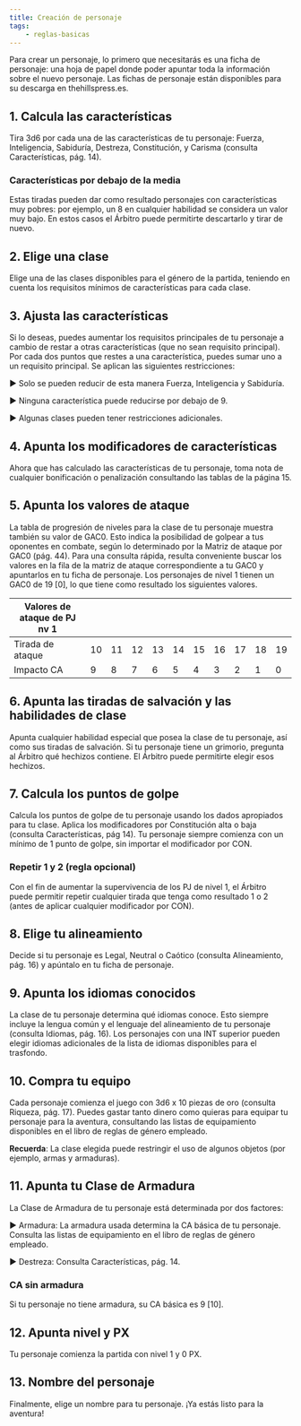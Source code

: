 ```yaml
---
title: Creación de personaje
tags:
    - reglas-basicas
---
```


Para crear un personaje, lo primero que necesitarás es una ficha de personaje: una hoja de papel donde poder apuntar toda la información sobre el nuevo personaje. Las fichas de personaje están disponibles para su descarga en thehillspress.es.

## 1. Calcula las características

Tira 3d6 por cada una de las características de tu personaje: Fuerza, Inteligencia, Sabiduría, Destreza, Constitución, y Carisma (consulta Características, pág. 14).

### Características por debajo de la media
Estas tiradas pueden dar como resultado personajes con características muy pobres: por ejemplo, un 8 en cualquier habilidad se considera un valor muy bajo. En estos casos el Árbitro puede permitirte descartarlo y tirar de nuevo.

## 2. Elige una clase
Elige una de las clases disponibles para el género de la partida, teniendo en cuenta los requisitos mínimos de características para cada clase.

## 3. Ajusta las características
Si lo deseas, puedes aumentar los requisitos principales de tu personaje a cambio de restar a otras características (que no sean requisito principal). Por cada dos puntos que restes a una característica, puedes sumar uno a un requisito principal. Se aplican las siguientes restricciones:

▶ Solo se pueden reducir de esta manera Fuerza, Inteligencia y Sabiduría.

▶ Ninguna característica puede reducirse por debajo de 9.

▶ Algunas clases pueden tener restricciones adicionales.

## 4. Apunta los modificadores de características
Ahora que has calculado las características de tu personaje, toma nota de cualquier bonificación o penalización consultando las tablas de la página 15.

## 5. Apunta los valores de ataque
La tabla de progresión de niveles para la clase de tu personaje muestra también su valor de GAC0. Esto indica la posibilidad de golpear a tus oponentes en combate, según lo determinado por la Matriz de ataque por GAC0 (pág. 44).
Para una consulta rápida, resulta conveniente buscar los valores en la fila de la matriz de ataque correspondiente a tu GAC0 y apuntarlos en tu ficha de personaje. Los personajes de nivel 1 tienen un GAC0 de 19 [0], lo que tiene como resultado los siguientes valores.

|Valores de ataque de PJ nv 1                    | | | | | | | | | | |
|------------------|----|----|----|----|----|----|----|----|----|----|
| Tirada de ataque | 10 | 11 | 12 | 13 | 14 | 15 | 16 | 17 | 18 | 19 |
| Impacto CA       | 9  | 8  | 7  | 6  | 5  | 4  | 3  | 2  | 1  | 0  |

## 6. Apunta las tiradas de salvación y las habilidades de clase
Apunta cualquier habilidad especial que posea la clase de tu personaje, así como sus tiradas de salvación. Si tu personaje tiene un grimorio, pregunta al Árbitro qué hechizos contiene. El Árbitro puede permitirte elegir esos hechizos.

## 7. Calcula los puntos de golpe
Calcula los puntos de golpe de tu personaje usando los dados apropiados para tu clase. Aplica los modificadores por Constitución alta o baja (consulta Características, pág 14). Tu personaje siempre comienza con un mínimo de 1 punto de golpe, sin importar el modificador por CON.

### Repetir 1 y 2 (regla opcional)

Con el fin de aumentar la supervivencia de los PJ de nivel 1, el Árbitro puede permitir repetir cualquier tirada que tenga como resultado 1 o 2 (antes de aplicar cualquier modificador por CON).

## 8. Elige tu alineamiento
Decide si tu personaje es Legal, Neutral o Caótico (consulta Alineamiento, pág. 16) y apúntalo en tu ficha de personaje.

## 9. Apunta los idiomas conocidos
La clase de tu personaje determina qué idiomas conoce. Esto siempre incluye la lengua común y el lenguaje del alineamiento de tu personaje (consulta Idiomas, pág. 16). Los personajes con una INT superior pueden elegir idiomas adicionales de la lista de idiomas disponibles para el trasfondo.

## 10. Compra tu equipo
Cada personaje comienza el juego con 3d6 x 10 piezas de oro (consulta Riqueza, pág. 17). Puedes gastar tanto dinero como quieras para equipar tu personaje para la aventura, consultando las listas de equipamiento disponibles en el libro de reglas de género empleado.

**Recuerda**: La clase elegida puede restringir el uso de algunos objetos (por ejemplo, armas y armaduras).

## 11. Apunta tu Clase de Armadura
La Clase de Armadura de tu personaje está determinada por dos factores:

▶ Armadura: La armadura usada determina la CA básica de tu personaje. Consulta las listas de equipamiento en el libro de reglas de género empleado.

▶ Destreza: Consulta Características, pág. 14.

### CA sin armadura
Si tu personaje no tiene armadura, su CA básica es 9 [10].

## 12. Apunta nivel y PX
Tu personaje comienza la partida con nivel 1 y 0 PX.

## 13. Nombre del personaje
Finalmente, elige un nombre para tu personaje. ¡Ya estás listo para la aventura!
